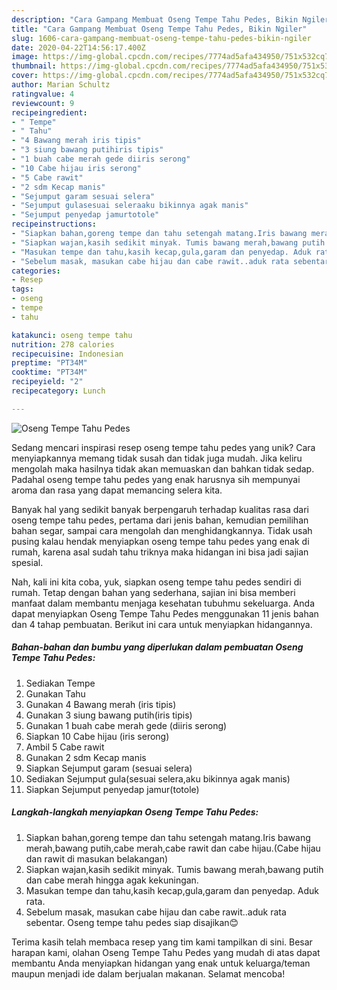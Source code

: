 ```yaml
---
description: "Cara Gampang Membuat Oseng Tempe Tahu Pedes, Bikin Ngiler"
title: "Cara Gampang Membuat Oseng Tempe Tahu Pedes, Bikin Ngiler"
slug: 1606-cara-gampang-membuat-oseng-tempe-tahu-pedes-bikin-ngiler
date: 2020-04-22T14:56:17.400Z
image: https://img-global.cpcdn.com/recipes/7774ad5afa434950/751x532cq70/oseng-tempe-tahu-pedes-foto-resep-utama.jpg
thumbnail: https://img-global.cpcdn.com/recipes/7774ad5afa434950/751x532cq70/oseng-tempe-tahu-pedes-foto-resep-utama.jpg
cover: https://img-global.cpcdn.com/recipes/7774ad5afa434950/751x532cq70/oseng-tempe-tahu-pedes-foto-resep-utama.jpg
author: Marian Schultz
ratingvalue: 4
reviewcount: 9
recipeingredient:
- " Tempe"
- " Tahu"
- "4 Bawang merah iris tipis"
- "3 siung bawang putihiris tipis"
- "1 buah cabe merah gede diiris serong"
- "10 Cabe hijau iris serong"
- "5 Cabe rawit"
- "2 sdm Kecap manis"
- "Sejumput garam sesuai selera"
- "Sejumput gulasesuai seleraaku bikinnya agak manis"
- "Sejumput penyedap jamurtotole"
recipeinstructions:
- "Siapkan bahan,goreng tempe dan tahu setengah matang.Iris bawang merah,bawang putih,cabe merah,cabe rawit dan cabe hijau.(Cabe hijau dan rawit di masukan belakangan)"
- "Siapkan wajan,kasih sedikit minyak. Tumis bawang merah,bawang putih dan cabe merah hingga agak kekuningan."
- "Masukan tempe dan tahu,kasih kecap,gula,garam dan penyedap. Aduk rata."
- "Sebelum masak, masukan cabe hijau dan cabe rawit..aduk rata sebentar. Oseng tempe tahu pedes siap disajikan😊"
categories:
- Resep
tags:
- oseng
- tempe
- tahu

katakunci: oseng tempe tahu 
nutrition: 278 calories
recipecuisine: Indonesian
preptime: "PT34M"
cooktime: "PT34M"
recipeyield: "2"
recipecategory: Lunch

---
```



![Oseng Tempe Tahu Pedes](https://img-global.cpcdn.com/recipes/7774ad5afa434950/751x532cq70/oseng-tempe-tahu-pedes-foto-resep-utama.jpg)

Sedang mencari inspirasi resep oseng tempe tahu pedes yang unik? Cara menyiapkannya memang tidak susah dan tidak juga mudah. Jika keliru mengolah maka hasilnya tidak akan memuaskan dan bahkan tidak sedap. Padahal oseng tempe tahu pedes yang enak harusnya sih mempunyai aroma dan rasa yang dapat memancing selera kita.

Banyak hal yang sedikit banyak berpengaruh terhadap kualitas rasa dari oseng tempe tahu pedes, pertama dari jenis bahan, kemudian pemilihan bahan segar, sampai cara mengolah dan menghidangkannya. Tidak usah pusing kalau hendak menyiapkan oseng tempe tahu pedes yang enak di rumah, karena asal sudah tahu triknya maka hidangan ini bisa jadi sajian spesial.




Nah, kali ini kita coba, yuk, siapkan oseng tempe tahu pedes sendiri di rumah. Tetap dengan bahan yang sederhana, sajian ini bisa memberi manfaat dalam membantu menjaga kesehatan tubuhmu sekeluarga. Anda dapat menyiapkan Oseng Tempe Tahu Pedes menggunakan 11 jenis bahan dan 4 tahap pembuatan. Berikut ini cara untuk menyiapkan hidangannya.

<!--inarticleads1-->

##### Bahan-bahan dan bumbu yang diperlukan dalam pembuatan Oseng Tempe Tahu Pedes:

1. Sediakan  Tempe
1. Gunakan  Tahu
1. Gunakan 4 Bawang merah (iris tipis)
1. Gunakan 3 siung bawang putih(iris tipis)
1. Gunakan 1 buah cabe merah gede (diiris serong)
1. Siapkan 10 Cabe hijau (iris serong)
1. Ambil 5 Cabe rawit
1. Gunakan 2 sdm Kecap manis
1. Siapkan Sejumput garam (sesuai selera)
1. Sediakan Sejumput gula(sesuai selera,aku bikinnya agak manis)
1. Siapkan Sejumput penyedap jamur(totole)




<!--inarticleads2-->

##### Langkah-langkah menyiapkan Oseng Tempe Tahu Pedes:

1. Siapkan bahan,goreng tempe dan tahu setengah matang.Iris bawang merah,bawang putih,cabe merah,cabe rawit dan cabe hijau.(Cabe hijau dan rawit di masukan belakangan)
1. Siapkan wajan,kasih sedikit minyak. Tumis bawang merah,bawang putih dan cabe merah hingga agak kekuningan.
1. Masukan tempe dan tahu,kasih kecap,gula,garam dan penyedap. Aduk rata.
1. Sebelum masak, masukan cabe hijau dan cabe rawit..aduk rata sebentar. Oseng tempe tahu pedes siap disajikan😊




Terima kasih telah membaca resep yang tim kami tampilkan di sini. Besar harapan kami, olahan Oseng Tempe Tahu Pedes yang mudah di atas dapat membantu Anda menyiapkan hidangan yang enak untuk keluarga/teman maupun menjadi ide dalam berjualan makanan. Selamat mencoba!
